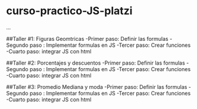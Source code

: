 # curso-practico-JS-platzi
...

##Taller #1: Figuras Geomtricas
-Primer paso: Definir las formulas
-Segundo paso : Implementar formulas en JS
-Tercer paso: Crear funciones
-Cuarto paso: integrar JS con html 

##Taller #2: Porcentajes y descuentos
-Primer paso: Definir las formulas
-Segundo paso : Implementar formulas en JS
-Tercer paso: Crear funciones
-Cuarto paso: integrar JS con html 

##Taller #3: Promedio Mediana y moda
-Primer paso: Definir las formulas
-Segundo paso : Implementar formulas en JS
-Tercer paso: Crear funciones
-Cuarto paso: integrar JS con html 